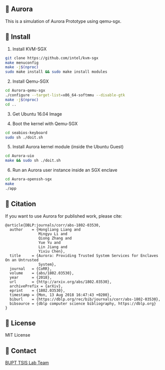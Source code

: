 🌈 Aurora
---------

This is a simulation of Aurora Prototype using qemu-sgx.


💾 Install
----------
1. Install KVM-SGX
```sh
git clone https://github.com/intel/kvm-sgx
make menuconfig
make -j$(nproc)
sudo make install && sudo make install modules
```

2. Install Qemu-SGX
```sh
cd Aurora-qemu-sgx
./configure --target-list=x86_64-softmmu --disable-gtk
make -j$(nproc)
cd ..
```

3. Get Ubuntu 16.04 Image

4. Boot the kernel with Qemu-SGX
```sh
cd seabios-keyboard
sudo sh ./doit.sh
```

5. Install Aurora kernel module (inside the Ubuntu Guest)
```sh
cd Aurora-uio
make && sudo sh ./doit.sh
```

6. Run an Aurora user instance inside an SGX enclave
```sh
cd Aurora-openssh-sgx
make
./app
```

📢 Citation
-----------
If you want to use Aurora for published work, please cite:
```
@article{DBLP:journals/corr/abs-1802-03530,
  author    = {Hongliang Liang and
               Mingyu Li and
               Qiong Zhang and
               Yue Yu and
               Lin Jiang and
               Yixiu Chen},
  title     = {Aurora: Providing Trusted System Services for Enclaves On an Untrusted
               System},
  journal   = {CoRR},
  volume    = {abs/1802.03530},
  year      = {2018},
  url       = {http://arxiv.org/abs/1802.03530},
  archivePrefix = {arXiv},
  eprint    = {1802.03530},
  timestamp = {Mon, 13 Aug 2018 16:47:43 +0200},
  biburl    = {https://dblp.org/rec/bib/journals/corr/abs-1802-03530},
  bibsource = {dblp computer science bibliography, https://dblp.org}
}
```

📃 License
----------

MIT License

💬 Contact
----------

[BUPT TSIS Lab Team](hliang@bupt.edu.cn)
